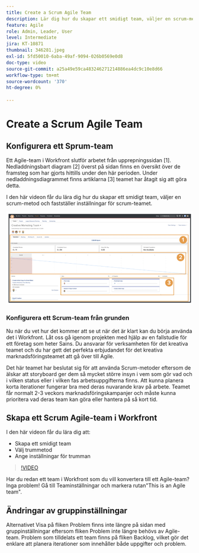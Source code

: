 ```yaml
---
title: Create a Scrum Agile Team
description: Lär dig hur du skapar ett smidigt team, väljer en scrum-metod och fastställer inställningar för scrum-teamet.
feature: Agile
role: Admin, Leader, User
level: Intermediate
jira: KT-10871
thumbnail: 346281.jpeg
exl-id: 5fd50010-6aba-49af-9094-026b0569e0d8
doc-type: video
source-git-commit: a25a49e59ca483246271214886ea4dc9c10e8d66
workflow-type: tm+mt
source-wordcount: '370'
ht-degree: 0%

---
```


# Create a Scrum Agile Team

## Konfigurera ett Sprum-team

Ett Agile-team i Workfront slutför arbetet från upprepningssidan [1]. Nedladdningsbart diagram [2] överst på sidan finns en översikt över de framsteg som har gjorts hittills under den här perioden. Under nedladdningsdiagrammet finns artiklarna [3] teamet har åtagit sig att göra detta.

I den här videon får du lära dig hur du skapar ett smidigt team, väljer en scrum-metod och fastställer inställningar för scrum-teamet.

![Teams page](assets/scrum-agile-team-page.png)

### Konfigurera ett Scrum-team från grunden

Nu när du vet hur det kommer att se ut när det är klart kan du börja använda det i Workfront. Låt oss gå igenom projekten med hjälp av en fallstudie för ett företag som heter Sains. Du ansvarar för verksamheten för det kreativa teamet och du har gett det perfekta erbjudandet för det kreativa marknadsföringsteamet att gå över till Agile.


Det här teamet har beslutat sig för att använda Scrum-metoder eftersom de älskar att storyboard ger dem så mycket större insyn i vem som gör vad och i vilken status eller i vilken fas arbetsuppgifterna finns. Att kunna planera korta iterationer fungerar bra med deras nuvarande krav på arbete. Teamet får normalt 2-3 veckors marknadsföringskampanjer och måste kunna prioritera vad deras team kan göra eller hantera på så kort tid.

## Skapa ett Scrum Agile-team i Workfront

I den här videon får du lära dig att:

- Skapa ett smidigt team
- Välj trummetod
- Ange inställningar för trumman

>[!VIDEO](https://video.tv.adobe.com/v/346281/?quality=12&learn=on)

Har du redan ett team i Workfront som du vill konvertera till ett Agile-team? Inga problem! Gå till Teaminställningar och markera rutan&quot;This is an Agile team&quot;.



## Ändringar av gruppinställningar

Alternativet Visa på fliken Problem finns inte längre på sidan med gruppinställningar eftersom fliken Problem inte längre behövs av Agile-team. Problem som tilldelats ett team finns på fliken Backlog, vilket gör det enklare att planera iterationer som innehåller både uppgifter och problem.
